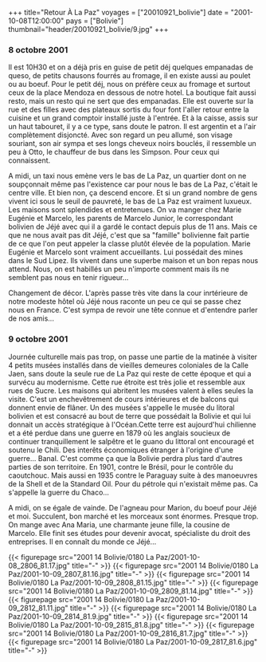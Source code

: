 +++
title="Retour À La Paz"
voyages = ["20010921_bolivie"]
date = "2001-10-08T12:00:00"
pays = ["Bolivie"]
thumbnail="header/20010921_bolivie/9.jpg"
+++
### 8 octobre 2001

Il est 10H30 et on a déjà pris en guise de petit déj quelques empanadas de 
queso, de petits chausons fourrés au fromage, il en existe aussi au poulet ou 
au boeuf. Pour le petit déj, nous on préfère ceux au fromage et surtout ceux 
de la place Mendoza en dessous de notre hotel. La boutique fait aussi resto, 
mais un resto qui ne sert que des empanadas. Elle est ouverte sur la rue et 
des filles avec des plateaux sortis du four font l'aller retour entre la cuisine 
et un grand comptoir installé juste à l'entrée. Et à la caisse, assis sur un 
haut tabouret, il y a ce type, sans doute le patron. Il est argentin et a l'air 
complètement disjoncté. Avec son regard un peu allumé, son visage souriant, 
son air sympa et ses longs cheveux noirs bouclés, il ressemble un peu à Otto, 
le chauffeur de bus dans les Simpson. Pour ceux qui connaissent. 

A midi, un taxi nous emène vers le bas de La Paz, un quartier dont on ne soupçonnait 
même pas l'existence car pour nous le bas de La Paz, c'était le centre ville. 
Et bien non, ça descend encore. Et si un grand nombre de gens vivent ici sous 
le seuil de pauvreté, le bas de La Paz est vraiment luxueux. Les maisons sont 
splendides et entretenues. On va manger chez Marie Eugénie et Marcelo, les parents 
de Marcelo Junior, le correspondant bolivien de Jéjé avec qui il a gardé le 
contact depuis plus de 11 ans. Mais ce que ne nous avait pas dit Jéjé, c'est 
que sa "famille" bolivienne fait partie de ce que l'on peut appeler la classe 
plutôt élevée de la population. Marie Eugénie et Marcelo sont vraiment accueillants. 
Lui possédait des mines dans le Sud Lipez. Ils vivent dans une superbe maison 
et un bon repas nous attend. Nous, on est habillés un peu n'importe comment 
mais ils ne semblent pas nous en tenir rigueur... 

Changement de décor. L'après passe très vite dans la cour inrtérieure de notre 
modeste hôtel où Jéjé nous raconte un peu ce qui se passe chez nous en France. 
C'est sympa de revoir une tête connue et d'entendre parler de nos amis... 

### 9 octobre 2001

Journée culturelle mais pas trop, on passe une partie de la matinée à visiter 
4 petits musées installés dans de vieilles demeures coloniales de la Calle Jaen, 
sans doute la seule rue de La Paz qui reste de cette époque et qui a survécu 
au modernisme. Cette rue étroite est très jolie et ressemble aux rues de Sucre. 
Les maisons qui abritent les musées valent à elles seules la visite. C'est un 
enchevêtrement de cours intérieures et de balcons qui donnent envie de flâner. 
Un des musées s'appelle le musée du litoral bolivien et est consacré au bout 
de terre que possédait la Bolivie et qui lui donnait un accès stratégique à 
l'Océan.Cette terre est aujourd'hui chilienne et a été perdue dans une guerre 
en 1879 où les anglais soucieux de continuer tranquillement le salpêtre et le 
guano du littoral ont encouragé et soutenu le Chili. Des interêts économiques 
étranger à l'origine d'une guerre... Banal. C'est comme ça que la Bolivie perdra 
plus tard d'autres parties de son territoire. En 1901, contre le Brésil, pour 
le contrôle du caoutchouc. Mais aussi en 1935 contre le Paraguay suite à des 
manoeuvres de la Shell et de la Standard Oil. Pour du pétrole qui n'existait 
même pas. Ca s'appelle la guerre du Chaco... 

A midi, on se égale de vainde. De l'agneau pour Marion, du boeuf pour Jéjé 
et moi. Succulent, bon marché et les morceaux sont énormes. Presque trop. On 
mange avec Ana Maria, une charmante jeune fille, la cousine de Marcelo. Elle 
finit ses études pour devenir avocat, spécialiste du droit des entreprises. 
Il en connaît du monde ce Jéjé... 


{{< figurepage src="2001 14 Bolivie/0180 La Paz/2001-10-08_2806_81.17.jpg" title="-"  >}}
{{< figurepage src="2001 14 Bolivie/0180 La Paz/2001-10-09_2807_81.16.jpg" title="-"  >}}
{{< figurepage src="2001 14 Bolivie/0180 La Paz/2001-10-09_2808_81.15.jpg" title="-"  >}}
{{< figurepage src="2001 14 Bolivie/0180 La Paz/2001-10-09_2809_81.14.jpg" title="-"  >}}
{{< figurepage src="2001 14 Bolivie/0180 La Paz/2001-10-09_2812_81.11.jpg" title="-"  >}}
{{< figurepage src="2001 14 Bolivie/0180 La Paz/2001-10-09_2814_81.9.jpg" title="-"  >}}
{{< figurepage src="2001 14 Bolivie/0180 La Paz/2001-10-09_2815_81.8.jpg" title="-"  >}}
{{< figurepage src="2001 14 Bolivie/0180 La Paz/2001-10-09_2816_81.7.jpg" title="-"  >}}
{{< figurepage src="2001 14 Bolivie/0180 La Paz/2001-10-09_2817_81.6.jpg" title="-"  >}}


